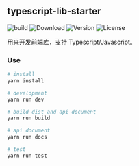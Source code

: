 ## typescript-lib-starter

![build](https://github.com/qqxs/rollup-typescript-lib-starter/workflows/build/badge.svg) ![Download](https://img.shields.io/npm/dm/rollup-typescript-lib-starter.svg) ![Version](https://img.shields.io/npm/v/rollup-typescript-lib-starter.svg) ![License](https://img.shields.io/npm/l/rollup-typescript-lib-starter.svg)

用来开发前端库，支持 Typescript/Javascript。

### Use

```sh
# install
yarn install

# development
yarn run dev

# build dist and api document
yarn run build

# api document
yarn run docs

# test
yarn run test
```
